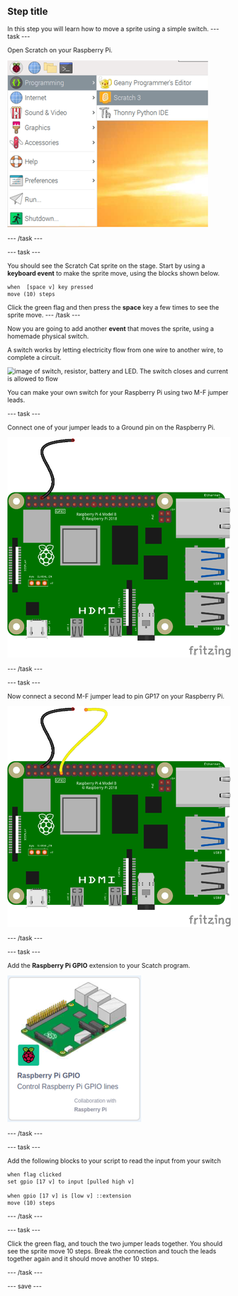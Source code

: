 ## Step title

In this step you will learn how to move a sprite using a simple switch.
--- task ---

Open Scratch on your Raspberry Pi.

![image showing the selected menu icon, then programming and then scratch 3](images/open-scratch.png)

--- /task ---

--- task ---

You should see the Scratch Cat sprite on the stage. Start by using a **keyboard event** to make the sprite move, using the blocks shown below.

```blocks3
when  [space v] key pressed
move (10) steps
```

Click the green flag and then press the **space** key a few times to see the sprite move.
--- /task ---

Now you are going to add another **event** that moves the sprite, using a homemade physical switch.

A switch works by letting electricity flow from one wire to another wire, to complete a circuit.

![image of switch, resistor, battery and LED. The switch closes and current is allowed to flow](https://rpf-futurelearn.s3-eu-west-1.amazonaws.com/teaching-physical-computing/circuitflow.gif)

You can make your own switch for your Raspberry Pi using two M-F jumper leads.

--- task ---

Connect one of your jumper leads to a Ground pin on the Raspberry Pi.

![image showing a male-female humper lead connected to a ground pin](images/m-f-ground.png)

--- /task ---

--- task ---

Now connect a second M-F jumper lead to pin GP17 on your Raspberry Pi.

![image showing an additional lead connected to g p 17](images/m-f-gp17.png)

--- /task ---

--- task ---

Add the **Raspberry Pi GPIO** extension to your Scatch program.

![image showing the Raspberry Pi GPIO extension icon in Scratch](images/gpio-extension.png)

--- /task ---



--- task ---

Add the following blocks to your script to read the input from your switch

```blocks3
when flag clicked
set gpio [17 v] to input [pulled high v]

when gpio [17 v] is [low v] ::extension
move (10) steps
```

--- /task ---

--- task ---

Click the green flag, and touch the two jumper leads together. You should see the sprite move 10 steps. Break the connection and touch the leads together again and it should move another 10 steps.

--- /task ---

--- save ---
